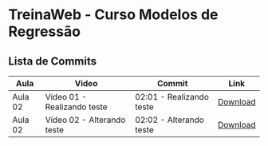 # TreinaWeb - Curso Modelos de Regressão
## Lista de Commits

Aula | Video | Commit | Link
------ | ------ | ------ | ------
Aula 02 | Vídeo 01 - Realizando teste | 02:01 - Realizando teste | [Download](https://github.com/rcbmdev/Exemplo/archive/78281820bf33467d0fb54b305b6edb38e11f36ce.zip)
Aula 02 | Vídeo 02 - Alterando teste | 02:02 - Alterando teste | [Download](https://github.com/rcbmdev/Exemplo/archive/9da6af85d49d85b6bef70964fc56f005b4217836.zip)
